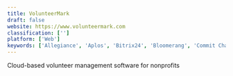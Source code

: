 ```yaml
---
title: VolunteerMark
draft: false 
website: https://www.volunteermark.com
classification: ['']
platform: ['Web']
keywords: ['Allegiance', 'Aplos', 'Bitrix24', 'Bloomerang', 'Commit Change', 'DonorPerfect', 'DonorSnap', 'EveryAction', 'GiveGab', 'GivePulse', 'Keela', 'Kindful', 'MemberPlanet', 'SignUpGenius', 'VeryConnect', 'Volgistics', 'VolunteerKinetic', 'VolunteerLocal', 'VolunteerUP']
---
```

Cloud-based volunteer management software for nonprofits